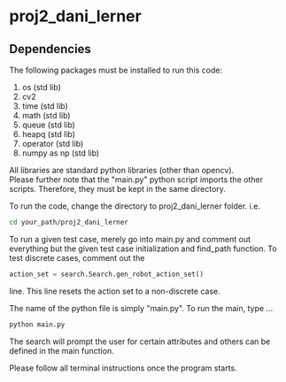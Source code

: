 # proj2_dani_lerner

## Dependencies

The following packages must be installed to run this code:

1. os               (std lib)
2. cv2
3. time             (std lib)
4. math             (std lib)
5. queue            (std lib)
6. heapq            (std lib)
7. operator         (std lib)
8. numpy as np      (std lib)

All libraries are standard python libraries (other than opencv).  
Please further note that the "main.py" python script imports the other scripts. Therefore, they must be kept in the same directory.

To run the code, change the directory to proj2_dani_lerner folder. i.e.

```bash
cd your_path/proj2_dani_lerner
```

To run a given test case, merely go into main.py and comment out everything but the given test case initialization and find_path function. To test discrete cases, comment out the

```python
action_set = search.Search.gen_robot_action_set()
```

line. This line resets the action set to a non-discrete case.

The name of the python file is simply "main.py".
To run the main, type ...

```bash
python main.py
```

The search will prompt the user for certain attributes and others can be defined in the main function.

Please follow all terminal instructions once the program starts.
